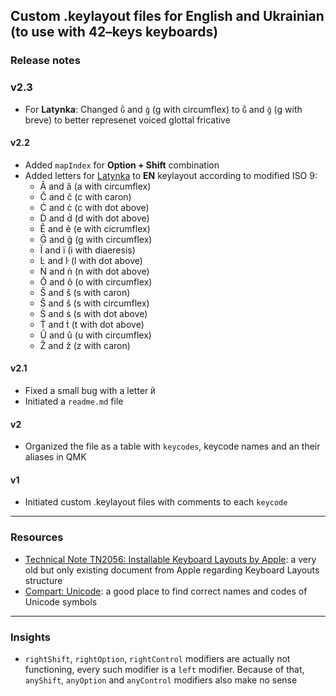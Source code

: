 ## Custom .keylayout files for English and Ukrainian (to use with 42–keys keyboards)

### Release notes

### v2.3
* For **Latynka**: Changed `Ĝ` and `ĝ` (g with circumflex) to `Ğ` and `ğ` (g with breve) to better represenet voiced glottal fricative

#### v2.2
* Added `mapIndex` for **Option + Shift** combination
* Added letters for [Latynka](https://en.wikipedia.org/wiki/Ukrainian_Latin_alphabet) to **EN** keylayout according to modified ISO 9:
    * Â and â (a with circumflex)
    * Č and č (c with caron)
    * Ċ and ċ (c with dot above)
    * Ḋ and ḋ (d with dot above)
    * Ê and ê (e with cicrumflex)
    * Ĝ and ĝ (g with circumflex)
    * Ї and ї (i with diaeresis)
    * L̇ and l̇ (l with dot above)
    * Ṅ and ṅ (n with dot above)
    * Ô and ô (o with circumflex)
    * Š and š (s with caron)
    * Ŝ and ŝ (s with circumflex)
    * Ṡ and ṡ (s with dot above)
    * Ṫ and ṫ (t with dot above)
    * Û and û (u with circumflex)
    * Ž and ž (z with caron)

#### v2.1
* Fixed a small bug with a letter `Й`
* Initiated a `readme.md` file

#### v2
* Organized the file as a table with `keycodes`, keycode names and an their aliases in QMK

#### v1
* Initiated custom .keylayout files with comments to each `keycode`

--------

### Resources
* [Technical Note TN2056: Installable Keyboard Layouts by Apple](https://developer.apple.com/library/archive/technotes/tn2056/_index.html): a very old but only existing document from Apple regarding Keyboard Layouts structure
* [Compart: Unicode](https://www.compart.com/en/unicode/): a good place to find correct names and codes of Unicode symbols

--------

### Insights
* `rightShift`, `rightOption`, `rightControl` modifiers are actually not functioning, every such modifier is a `left` modifier. Because of that, `anyShift`, `anyOption` and `anyControl` modifiers also make no sense